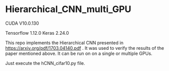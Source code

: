 # Hierarchical_CNN_multi_GPU

CUDA V10.0.130

Tensorflow 1.12.0
Keras 2.24.0

This repo implements the Hierarchical CNN presented in https://arxiv.org/pdf/1703.04140.pdf .
It was used to verify the results of the paper mentioned above.
It can be run on on a single or multiple GPUs.

Just execute the hCNN_cifar10.py file.

